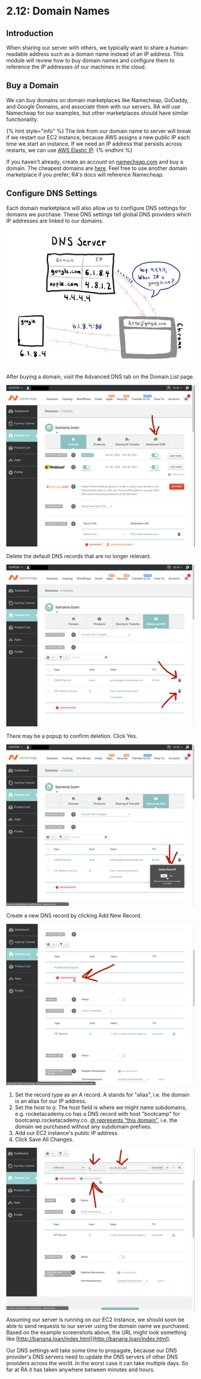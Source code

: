 # 2.12: Domain Names

## Introduction

When sharing our server with others, we typically want to share a human-readable address such as a domain name instead of an IP address. This module will review how to buy domain names and configure them to reference the IP addresses of our machines in the cloud.

## Buy a Domain

We can buy domains on domain marketplaces like Namecheap, GoDaddy, and Google Domains, and associate them with our servers. RA will use Namecheap for our examples, but other marketplaces should have similar functionality.

{% hint style="info" %}
The link from our domain name to server will break if we restart our EC2 instance, because AWS assigns a new public IP each time we start an instance. If we need an IP address that persists across restarts, we can use [AWS Elastic IP](https://docs.aws.amazon.com/AWSEC2/latest/UserGuide/elastic-ip-addresses-eip.html).
{% endhint %}

If you haven't already, create an account on [namecheap.com](https://namecheap.com/) and buy a domain. The cheapest domains are [here](https://www.namecheap.com/promos/99-cent-domain-names/). Feel free to use another domain marketplace if you prefer; RA's docs will reference Namecheap. 

## Configure DNS Settings

Each domain marketplace will also allow us to configure DNS settings for domains we purchase. These DNS settings tell global DNS providers which IP addresses are linked to our domains.

![We must configure DNS settings with our domain provider to link our domain with our IP address.](../.gitbook/assets/dns.jpg)

After buying a domain, visit the Advanced DNS tab on the Domain List page.

![](../.gitbook/assets/screen-shot-2020-10-30-at-10.28.25-pm.png)

Delete the default DNS records that are no longer relevant.

![](../.gitbook/assets/screen-shot-2020-10-30-at-10.30.42-pm.png)

There may be a popup to confirm deletion. Click Yes.

![](../.gitbook/assets/screen-shot-2020-10-30-at-10.30.50-pm.png)

Create a new DNS record by clicking Add New Record.

![](../.gitbook/assets/screen-shot-2020-10-30-at-10.31.17-pm.png)

1. Set the record type as an A record. A stands for "alias", i.e. the domain is an alias for our IP address.
2. Set the host to `@`. The host field is where we might name subdomains, e.g. rocketacademy.co has a DNS record with host "bootcamp" for bootcamp.rocketacademy.co. [@ represents "this domain"](https://www.pcmag.com/encyclopedia/term/dns-records#:~:text=The%20Address%20%28A%29%20record%20associates,nnn.&text=nnn%20means%20this%20is%20the%20IP%20of%20this%20domain.), i.e. the domain we purchased without any subdomain prefixes.
3. Add our EC2 instance's public IP address.
4. Click Save All Changes.

![](../.gitbook/assets/screen-shot-2020-10-30-at-10.31.59-pm.png)

Assuming our server is running on our EC2 instance, we should soon be able to send requests to our server using the domain name we purchased. Based on the example screenshots above, the URL might look something like [http://banana.loan/index.html](http://banana.loan/index.html).

Our DNS settings will take some time to propagate, because our DNS provider's DNS servers need to update the DNS servers of other DNS providers across the world. In the worst case it can take multiple days. So far at RA it has taken anywhere between minutes and hours.

